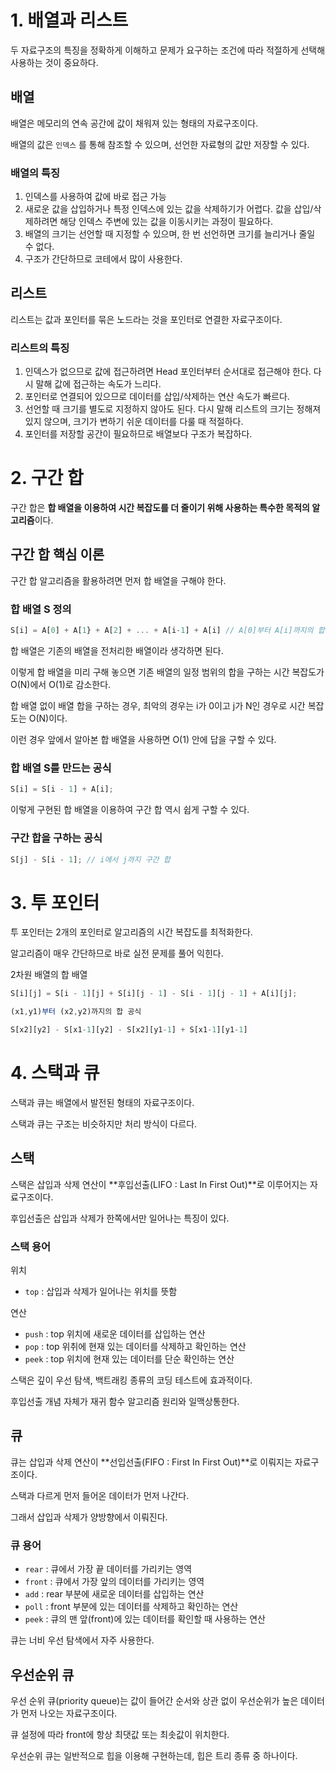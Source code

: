 # 1. 배열과 리스트

두 자료구조의 특징을 정확하게 이해하고 문제가 요구하는 조건에 따라 적절하게 선택해 사용하는 것이 중요하다.

## 배열

배열은 메모리의 연속 공간에 값이 채워져 있는 형태의 자료구조이다.

배열의 값은 `인덱스` 를 통해 참조할 수 있으며, 선언한 자료형의 값만 저장할 수 있다.

### 배열의 특징

1. 인덱스를 사용하여 값에 바로 접근 가능
2. 새로운 값을 삽입하거나 특정 인덱스에 있는 값을 삭제하기가 어렵다. 값을 삽입/삭제하려면 해당 인덱스 주변에 있는 값을 이동시키는 과정이 필요하다.
3. 배열의 크기는 선언할 때 지정할 수 있으며, 한 번 선언하면 크기를 늘리거나 줄일 수 없다.
4. 구조가 간단하므로 코테에서 많이 사용한다.

## 리스트

리스트는 값과 포인터를 묶은 노드라는 것을 포인터로 연결한 자료구조이다.

### 리스트의 특징

1. 인덱스가 없으므로 값에 접근하려면 Head 포인터부터 순서대로 접근해야 한다. 다시 말해 값에 접근하는 속도가 느리다.
2. 포인터로 연결되어 있으므로 데이터를 삽입/삭제하는 연산 속도가 빠르다.
3. 선언할 때 크기를 별도로 지정하지 않아도 된다. 다시 말해 리스트의 크기는 정해져 있지 않으며, 크기가 변하기 쉬운 데이터를 다룰 때 적절하다.
4. 포인터를 저장할 공간이 필요하므로 배열보다 구조가 복잡하다.

# 2. 구간 합

구간 합은 **합 배열을 이용하여 시간 복잡도를 더 줄이기 위해 사용하는 특수한 목적의 알고리즘**이다.

## 구간 합 핵심 이론

구간 합 알고리즘을 활용하려면 먼저 합 배열을 구해야 한다.

### 합 배열 S 정의

```jsx
S[i] = A[0] + A[1} + A[2] + ... + A[i-1] + A[i] // A[0]부터 A[i]까지의 합
```

합 배열은 기존의 배열을 전처리한 배열이라 생각하면 된다.

이렇게 합 배열을 미리 구해 놓으면 기존 배열의 일정 범위의 합을 구하는 시간 복잡도가 O(N)에서 O(1)로 감소한다.

합 배열 없이 배열 합을 구하는 경우, 최악의 경우는 i가 0이고 j가 N인 경우로 시간 복잡도는 O(N)이다.

이런 경우 앞에서 알아본 합 배열을 사용하면 O(1) 안에 답을 구할 수 있다.

### 합 배열 S를 만드는 공식

```jsx
S[i] = S[i - 1] + A[i];
```

이렇게 구현된 합 배열을 이용하여 구간 합 역시 쉽게 구할 수 있다.

### 구간 합을 구하는 공식

```jsx
S[j] - S[i - 1]; // i에서 j까지 구간 합
```

# 3. 투 포인터

투 포인터는 2개의 포인터로 알고리즘의 시간 복잡도를 최적화한다.

알고리즘이 매우 간단하므로 바로 실전 문제를 풀어 익힌다.

2차원 배열의 합 배열

```jsx
S[i][j] = S[i - 1][j] + S[i][j - 1] - S[i - 1][j - 1] + A[i][j];
```

```jsx
(x1,y1)부터 (x2,y2)까지의 합 공식

S[x2][y2] - S[x1-1][y2] - S[x2][y1-1] + S[x1-1][y1-1]
```

# 4. 스택과 큐

스택과 큐는 배열에서 발전된 형태의 자료구조이다.

스택과 큐는 구조는 비슷하지만 처리 방식이 다르다.

## 스택

스택은 삽입과 삭제 연산이 **후입선출(LIFO : Last In First Out)**로 이루어지는 자료구조이다.

후입선출은 삽입과 삭제가 한쪽에서만 일어나는 특징이 있다.

### 스택 용어

위치

- `top` : 삽입과 삭제가 일어나는 위치를 뜻함

연산

- `push` : top 위치에 새로운 데이터를 삽입하는 연산
- `pop` : top 위취에 현재 있는 데이터를 삭제하고 확인하는 연산
- `peek` : top 위치에 현재 있는 데이터를 단순 확인하는 연산

스택은 깊이 우선 탐색, 백트래킹 종류의 코딩 테스트에 효과적이다.

후입선출 개념 자체가 재귀 함수 알고리즘 원리와 일맥상통한다.

## 큐

큐는 삽입과 삭제 연산이 **선입선출(FIFO : First In First Out)**로 이뤄지는 자료구조이다.

스택과 다르게 먼저 들어온 데이터가 먼저 나간다.

그래서 삽입과 삭제가 양방향에서 이뤄진다.

### 큐 용어

- `rear` : 큐에서 가장 끝 데이터를 가리키는 영역
- `front` : 큐에서 가장 앞의 데이터를 가리키는 영역
- `add` : rear 부분에 새로운 데이터를 삽입하는 연산
- `poll` : front 부분에 있는 데이터를 삭제하고 확인하는 연산
- `peek` : 큐의 맨 앞(front)에 있는 데이터를 확인할 때 사용하는 연산

큐는 너비 우선 탐색에서 자주 사용한다.

## 우선순위 큐

우선 순위 큐(priority queue)는 값이 들어간 순서와 상관 없이 우선순위가 높은 데이터가 먼저 나오는 자료구조이다.

큐 설정에 따라 front에 항상 최댓값 또는 최솟값이 위치한다.

우선순위 큐는 일반적으로 힙을 이용해 구현하는데, 힙은 트리 종류 중 하나이다.
